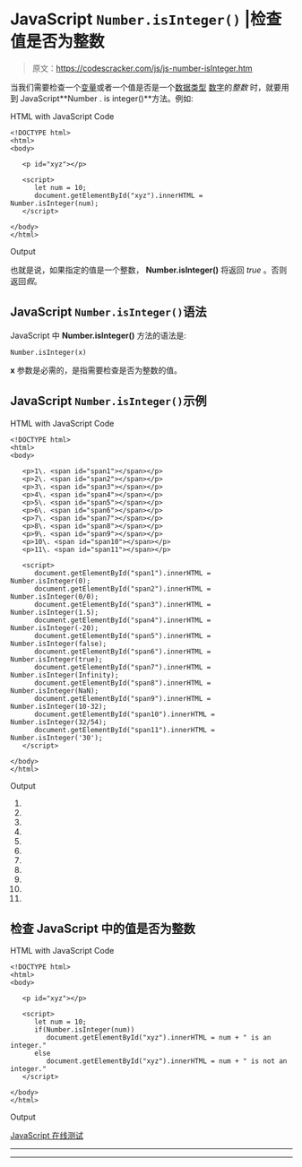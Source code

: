 # JavaScript `Number.isInteger()` |检查值是否为整数

> 原文：<https://codescracker.com/js/js-number-isInteger.htm>

当我们需要检查一个[变量](/js/js-variables.htm)或者一个值是否是一个[数据类型](/js/js-data-types.htm) [数字](/js/js-numbers.htm)的*整数* 时，就要用到 JavaScript**Number . is integer()**方法。例如:

HTML with JavaScript Code

```
<!DOCTYPE html>
<html>
<body>

   <p id="xyz"></p>

   <script>
      let num = 10;
      document.getElementById("xyz").innerHTML = Number.isInteger(num);
   </script>

</body>
</html>
```

Output

也就是说，如果指定的值是一个整数， **Number.isInteger()** 将返回 *true* 。否则返回*假*。

## JavaScript `Number.isInteger()`语法

JavaScript 中 **Number.isInteger()** 方法的语法是:

```
Number.isInteger(x)
```

**x** 参数是必需的，是指需要检查是否为整数的值。

## JavaScript `Number.isInteger()`示例

HTML with JavaScript Code

```
<!DOCTYPE html>
<html>
<body>

   <p>1\. <span id="span1"></span></p>
   <p>2\. <span id="span2"></span></p>
   <p>3\. <span id="span3"></span></p>
   <p>4\. <span id="span4"></span></p>
   <p>5\. <span id="span5"></span></p>
   <p>6\. <span id="span6"></span></p>
   <p>7\. <span id="span7"></span></p>
   <p>8\. <span id="span8"></span></p>
   <p>9\. <span id="span9"></span></p>
   <p>10\. <span id="span10"></span></p>
   <p>11\. <span id="span11"></span></p>

   <script>
      document.getElementById("span1").innerHTML = Number.isInteger(0);
      document.getElementById("span2").innerHTML = Number.isInteger(0/0);
      document.getElementById("span3").innerHTML = Number.isInteger(1.5);
      document.getElementById("span4").innerHTML = Number.isInteger(-20);
      document.getElementById("span5").innerHTML = Number.isInteger(false);
      document.getElementById("span6").innerHTML = Number.isInteger(true);
      document.getElementById("span7").innerHTML = Number.isInteger(Infinity);
      document.getElementById("span8").innerHTML = Number.isInteger(NaN);
      document.getElementById("span9").innerHTML = Number.isInteger(10-32);
      document.getElementById("span10").innerHTML = Number.isInteger(32/54);
      document.getElementById("span11").innerHTML = Number.isInteger('30');
   </script>

</body>
</html>
```

Output

1.

2.

3.

4.

5.

6.

7.

8.

9.

10.

11.

## 检查 JavaScript 中的值是否为整数

HTML with JavaScript Code

```
<!DOCTYPE html>
<html>
<body>

   <p id="xyz"></p>

   <script>
      let num = 10;
      if(Number.isInteger(num))
         document.getElementById("xyz").innerHTML = num + " is an integer."
      else
         document.getElementById("xyz").innerHTML = num + " is not an integer."
   </script>

</body>
</html>
```

Output

[JavaScript 在线测试](/exam/showtest.php?subid=6)

* * *

* * *